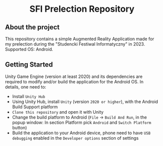 <h1 align="center"> SFI Prelection Repository </h1>

## About the project
This repository contains a simple Augmented Reality Application made for my prelection during the "Studencki Festiwal Informatyczny" in 2023.
Supported OS: Android.

## Getting Started
Unity Game Engine (version at least 2020) and its dependencies are required to modify and/or build the application for the Android OS.
In details, one need to:
 - Install `Unity Hub`
 - Using Unity Hub, install `Unity` (version `2020 or higher`), with the Android Build Support platform
 - `Clone this repository` and open it with Unity
 - Change the build platform to Android (`File` -> `Build And Run`, in the popup window: In section Platform pick `Android` and `Switch Platform` button)
 - Build the application to your Android device, phone need to have `USB debugging` enabled in the `Developer options` section of settings 